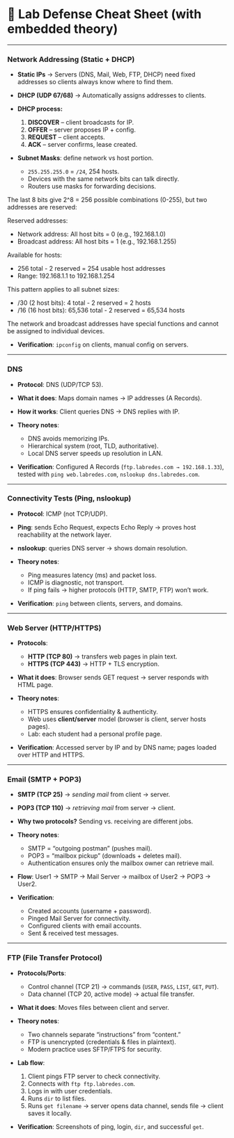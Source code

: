 # 📑 Lab Defense Cheat Sheet (with embedded theory)

---

### **Network Addressing (Static + DHCP)**

* **Static IPs** → Servers (DNS, Mail, Web, FTP, DHCP) need fixed addresses so clients always know where to find them.
* **DHCP (UDP 67/68)** → Automatically assigns addresses to clients.
* **DHCP process:**

  1. **DISCOVER** – client broadcasts for IP.
  2. **OFFER** – server proposes IP + config.
  3. **REQUEST** – client accepts.
  4. **ACK** – server confirms, lease created.
* **Subnet Masks**: define network vs host portion.

  * `255.255.255.0` = `/24`, 254 hosts.
  * Devices with the same network bits can talk directly.
  * Routers use masks for forwarding decisions.

The last 8 bits give 2^8 = 256 possible combinations (0-255), but two addresses are reserved:

  Reserved addresses:
  - Network address: All host bits = 0 (e.g., 192.168.1.0)
  - Broadcast address: All host bits = 1 (e.g., 192.168.1.255)

  Available for hosts:
  - 256 total - 2 reserved = 254 usable host addresses
  - Range: 192.168.1.1 to 192.168.1.254

  This pattern applies to all subnet sizes:
  - /30 (2 host bits): 4 total - 2 reserved = 2 hosts
  - /16 (16 host bits): 65,536 total - 2 reserved = 65,534 hosts

  The network and broadcast addresses have special functions and cannot be assigned to individual devices.
* **Verification**: `ipconfig` on clients, manual config on servers.

---

### **DNS**

* **Protocol**: DNS (UDP/TCP 53).
* **What it does**: Maps domain names → IP addresses (A Records).
* **How it works**: Client queries DNS → DNS replies with IP.
* **Theory notes**:

  * DNS avoids memorizing IPs.
  * Hierarchical system (root, TLD, authoritative).
  * Local DNS server speeds up resolution in LAN.
* **Verification**: Configured A Records (`ftp.labredes.com → 192.168.1.33`), tested with `ping web.labredes.com`, `nslookup dns.labredes.com`.

---

### **Connectivity Tests (Ping, nslookup)**

* **Protocol**: ICMP (not TCP/UDP).
* **Ping**: sends Echo Request, expects Echo Reply → proves host reachability at the network layer.
* **nslookup**: queries DNS server → shows domain resolution.
* **Theory notes**:

  * Ping measures latency (ms) and packet loss.
  * ICMP is diagnostic, not transport.
  * If ping fails → higher protocols (HTTP, SMTP, FTP) won’t work.
* **Verification**: `ping` between clients, servers, and domains.

---

### **Web Server (HTTP/HTTPS)**

* **Protocols**:

  * **HTTP (TCP 80)** → transfers web pages in plain text.
  * **HTTPS (TCP 443)** → HTTP + TLS encryption.
* **What it does**: Browser sends GET request → server responds with HTML page.
* **Theory notes**:

  * HTTPS ensures confidentiality & authenticity.
  * Web uses **client/server** model (browser is client, server hosts pages).
  * Lab: each student had a personal profile page.
* **Verification**: Accessed server by IP and by DNS name; pages loaded over HTTP and HTTPS.

---

### **Email (SMTP + POP3)**

* **SMTP (TCP 25)** → *sending mail* from client → server.
* **POP3 (TCP 110)** → *retrieving mail* from server → client.
* **Why two protocols?** Sending vs. receiving are different jobs.
* **Theory notes**:

  * SMTP = “outgoing postman” (pushes mail).
  * POP3 = “mailbox pickup” (downloads + deletes mail).
  * Authentication ensures only the mailbox owner can retrieve mail.
* **Flow**: User1 → SMTP → Mail Server → mailbox of User2 → POP3 → User2.
* **Verification**:

  * Created accounts (username + password).
  * Pinged Mail Server for connectivity.
  * Configured clients with email accounts.
  * Sent & received test messages.

---

### **FTP (File Transfer Protocol)**

* **Protocols/Ports**:

  * Control channel (TCP 21) → commands (`USER`, `PASS`, `LIST`, `GET`, `PUT`).
  * Data channel (TCP 20, active mode) → actual file transfer.
* **What it does**: Moves files between client and server.
* **Theory notes**:

  * Two channels separate “instructions” from “content.”
  * FTP is unencrypted (credentials & files in plaintext).
  * Modern practice uses SFTP/FTPS for security.
* **Lab flow**:

  1. Client pings FTP server to check connectivity.
  2. Connects with `ftp ftp.labredes.com`.
  3. Logs in with user credentials.
  4. Runs `dir` to list files.
  5. Runs `get filename` → server opens data channel, sends file → client saves it locally.
* **Verification**: Screenshots of ping, login, `dir`, and successful `get`.
